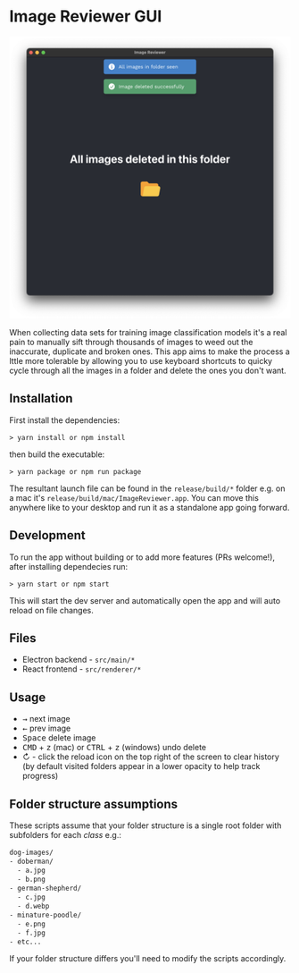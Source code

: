 # Image Reviewer GUI

![screenshot](screenshot.png)

When collecting data sets for training image classification models it's a real pain to manually sift through thousands of images to weed out the inaccurate, duplicate and broken ones. This app aims to make the process a lttle more tolerable by allowing you to use keyboard shortcuts to quicky cycle through all the images in a folder and delete the ones you don't want.

## Installation

First install the dependencies:

```
> yarn install or npm install
```

then build the executable:

```
> yarn package or npm run package
```

The resultant launch file can be found in the `release/build/*` folder e.g. on a mac it's `release/build/mac/ImageReviewer.app`. You can move this anywhere like to your desktop and run it as a standalone app going forward.

## Development

To run the app without building or to add more features (PRs welcome!), after installing dependecies run:

```
> yarn start or npm start
```

This will start the dev server and automatically open the app and will auto reload on file changes.

## Files

- Electron backend - `src/main/*`
- React frontend - `src/renderer/*`

## Usage

- <kbd>→</kbd> next image
- <kbd>←</kbd> prev image
- <kbd>Space</kbd> delete image
- <kbd>CMD</kbd> + <kbd>z</kbd> (mac) or <kbd>CTRL</kbd> + <kbd>z</kbd> (windows) undo delete
- &#x21bb; - click the reload icon on the top right of the screen to clear history (by default visited folders appear in a lower opacity to help track progress)

## Folder structure assumptions

These scripts assume that your folder structure is a single root folder with subfolders for each _class_ e.g.:

```
dog-images/
- doberman/
  - a.jpg
  - b.png
- german-shepherd/
  - c.jpg
  - d.webp
- minature-poodle/
  - e.png
  - f.jpg
- etc...
```

If your folder structure differs you'll need to modify the scripts accordingly.

